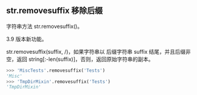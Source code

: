 ## str.removesuffix 移除后缀

字符串方法 str.removesuffix()。

3.9 版本新功能。

str.removesuffix(suffix, /)，如果字符串以 后缀字符串 suffix 结尾，并且后缀非空，返回 string[:-len(suffix)]，否则，返回原始字符串的副本。

```python
>>> 'MiscTests'.removesuffix('Tests')
'Misc'
>>> 'TmpDirMixin'.removesuffix('Tests')
'TmpDirMixin'
```
